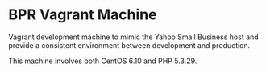 # BPR Vagrant Machine

Vagrant development machine to mimic the Yahoo Small Business host and provide a consistent environment between development and production.

This machine involves both CentOS 6.10 and PHP 5.3.29.
